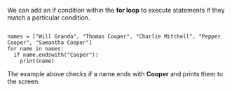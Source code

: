 We can add an if condition within the **for loop** to execute statements if they match a particular condition.

<Editor lang="python">
<code>
names = ["Will Granda", "Thomas Cooper", "Charlie Mitchell", "Pepper Cooper", "Samantha Cooper"]
for name in names:
  if name.endswith("Cooper"):
    print(name)
</code>
</Editor>

The example above checks if a name ends with **Cooper** and prints them to the screen.
